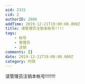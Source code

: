 ```yaml
---
aid: 2331
cid: 2
authorID: 2806
addTime: 2019-12-21T19:00:00.000Z
title: 请管理员注销本帐号!!!!
tags:
    - 帐号
    - 管理员
    - 注销
comments: []
date: 2019-12-21T19:00:00.000Z
category: 时政
---
```


请管理员注销本帐号!!!!!!!!

